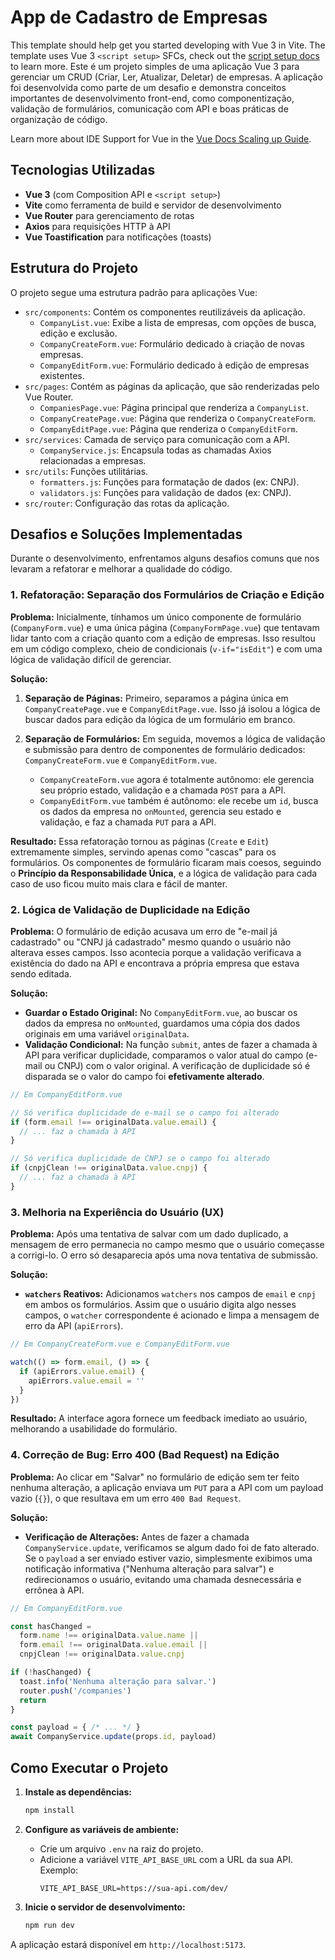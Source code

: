 # App de Cadastro de Empresas

This template should help get you started developing with Vue 3 in Vite. The template uses Vue 3 `<script setup>` SFCs, check out the [script setup docs](https://v3.vuejs.org/api/sfc-script-setup.html#sfc-script-setup) to learn more.
Este é um projeto simples de uma aplicação Vue 3 para gerenciar um CRUD (Criar, Ler, Atualizar, Deletar) de empresas. A aplicação foi desenvolvida como parte de um desafio e demonstra conceitos importantes de desenvolvimento front-end, como componentização, validação de formulários, comunicação com API e boas práticas de organização de código.

Learn more about IDE Support for Vue in the [Vue Docs Scaling up Guide](https://vuejs.org/guide/scaling-up/tooling.html#ide-support).
## Tecnologias Utilizadas

- **Vue 3** (com Composition API e `<script setup>`)
- **Vite** como ferramenta de build e servidor de desenvolvimento
- **Vue Router** para gerenciamento de rotas
- **Axios** para requisições HTTP à API
- **Vue Toastification** para notificações (toasts)

## Estrutura do Projeto

O projeto segue uma estrutura padrão para aplicações Vue:

- `src/components`: Contém os componentes reutilizáveis da aplicação.
  - `CompanyList.vue`: Exibe a lista de empresas, com opções de busca, edição e exclusão.
  - `CompanyCreateForm.vue`: Formulário dedicado à criação de novas empresas.
  - `CompanyEditForm.vue`: Formulário dedicado à edição de empresas existentes.
- `src/pages`: Contém as páginas da aplicação, que são renderizadas pelo Vue Router.
  - `CompaniesPage.vue`: Página principal que renderiza a `CompanyList`.
  - `CompanyCreatePage.vue`: Página que renderiza o `CompanyCreateForm`.
  - `CompanyEditPage.vue`: Página que renderiza o `CompanyEditForm`.
- `src/services`: Camada de serviço para comunicação com a API.
  - `CompanyService.js`: Encapsula todas as chamadas Axios relacionadas a empresas.
- `src/utils`: Funções utilitárias.
  - `formatters.js`: Funções para formatação de dados (ex: CNPJ).
  - `validators.js`: Funções para validação de dados (ex: CNPJ).
- `src/router`: Configuração das rotas da aplicação.

## Desafios e Soluções Implementadas

Durante o desenvolvimento, enfrentamos alguns desafios comuns que nos levaram a refatorar e melhorar a qualidade do código.

### 1. Refatoração: Separação dos Formulários de Criação e Edição

**Problema:** Inicialmente, tínhamos um único componente de formulário (`CompanyForm.vue`) e uma única página (`CompanyFormPage.vue`) que tentavam lidar tanto com a criação quanto com a edição de empresas. Isso resultou em um código complexo, cheio de condicionais (`v-if="isEdit"`) e com uma lógica de validação difícil de gerenciar.

**Solução:**

1.  **Separação de Páginas:** Primeiro, separamos a página única em `CompanyCreatePage.vue` e `CompanyEditPage.vue`. Isso já isolou a lógica de buscar dados para edição da lógica de um formulário em branco.

2.  **Separação de Formulários:** Em seguida, movemos a lógica de validação e submissão para dentro de componentes de formulário dedicados: `CompanyCreateForm.vue` e `CompanyEditForm.vue`.

    -   `CompanyCreateForm.vue` agora é totalmente autônomo: ele gerencia seu próprio estado, validação e a chamada `POST` para a API.
    -   `CompanyEditForm.vue` também é autônomo: ele recebe um `id`, busca os dados da empresa no `onMounted`, gerencia seu estado e validação, e faz a chamada `PUT` para a API.

**Resultado:** Essa refatoração tornou as páginas (`Create` e `Edit`) extremamente simples, servindo apenas como "cascas" para os formulários. Os componentes de formulário ficaram mais coesos, seguindo o **Princípio da Responsabilidade Única**, e a lógica de validação para cada caso de uso ficou muito mais clara e fácil de manter.

### 2. Lógica de Validação de Duplicidade na Edição

**Problema:** O formulário de edição acusava um erro de "e-mail já cadastrado" ou "CNPJ já cadastrado" mesmo quando o usuário não alterava esses campos. Isso acontecia porque a validação verificava a existência do dado na API e encontrava a própria empresa que estava sendo editada.

**Solução:**

-   **Guardar o Estado Original:** No `CompanyEditForm.vue`, ao buscar os dados da empresa no `onMounted`, guardamos uma cópia dos dados originais em uma variável `originalData`.
-   **Validação Condicional:** Na função `submit`, antes de fazer a chamada à API para verificar duplicidade, comparamos o valor atual do campo (e-mail ou CNPJ) com o valor original. A verificação de duplicidade só é disparada se o valor do campo foi **efetivamente alterado**.

```javascript
// Em CompanyEditForm.vue

// Só verifica duplicidade de e-mail se o campo foi alterado
if (form.email !== originalData.value.email) {
  // ... faz a chamada à API
}

// Só verifica duplicidade de CNPJ se o campo foi alterado
if (cnpjClean !== originalData.value.cnpj) {
  // ... faz a chamada à API
}
```

### 3. Melhoria na Experiência do Usuário (UX)

**Problema:** Após uma tentativa de salvar com um dado duplicado, a mensagem de erro permanecia no campo mesmo que o usuário começasse a corrigi-lo. O erro só desaparecia após uma nova tentativa de submissão.

**Solução:**

-   **`watchers` Reativos:** Adicionamos `watchers` nos campos de `email` e `cnpj` em ambos os formulários. Assim que o usuário digita algo nesses campos, o `watcher` correspondente é acionado e limpa a mensagem de erro da API (`apiErrors`).

```javascript
// Em CompanyCreateForm.vue e CompanyEditForm.vue

watch(() => form.email, () => {
  if (apiErrors.value.email) {
    apiErrors.value.email = ''
  }
})
```

**Resultado:** A interface agora fornece um feedback imediato ao usuário, melhorando a usabilidade do formulário.

### 4. Correção de Bug: Erro 400 (Bad Request) na Edição

**Problema:** Ao clicar em "Salvar" no formulário de edição sem ter feito nenhuma alteração, a aplicação enviava um `PUT` para a API com um payload vazio (`{}`), o que resultava em um erro `400 Bad Request`.

**Solução:**

-   **Verificação de Alterações:** Antes de fazer a chamada `CompanyService.update`, verificamos se algum dado foi de fato alterado. Se o `payload` a ser enviado estiver vazio, simplesmente exibimos uma notificação informativa ("Nenhuma alteração para salvar") e redirecionamos o usuário, evitando uma chamada desnecessária e errônea à API.

```javascript
// Em CompanyEditForm.vue

const hasChanged =
  form.name !== originalData.value.name ||
  form.email !== originalData.value.email ||
  cnpjClean !== originalData.value.cnpj

if (!hasChanged) {
  toast.info('Nenhuma alteração para salvar.')
  router.push('/companies')
  return
}

const payload = { /* ... */ }
await CompanyService.update(props.id, payload)
```

## Como Executar o Projeto

1.  **Instale as dependências:**
    ```bash
    npm install
    ```

2.  **Configure as variáveis de ambiente:**
    - Crie um arquivo `.env` na raiz do projeto.
    - Adicione a variável `VITE_API_BASE_URL` com a URL da sua API. Exemplo:
      ```
      VITE_API_BASE_URL=https://sua-api.com/dev/
      ```

3.  **Inicie o servidor de desenvolvimento:**
    ```bash
    npm run dev
    ```

A aplicação estará disponível em `http://localhost:5173`.
